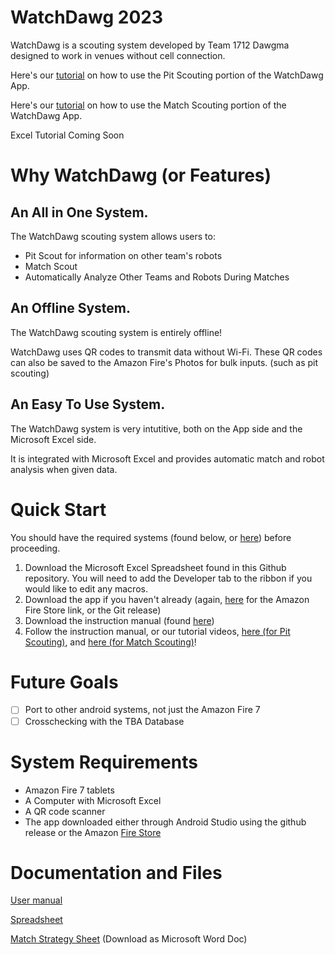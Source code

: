 # WatchDawg 2023
WatchDawg is a scouting system developed by Team 1712 Dawgma designed to work in venues without cell connection. 

Here's our [tutorial](https://www.youtube.com/watch?v=Qy0VXm0XURE&list=PL6CRczQwn-PNk-rUF2tZoP7egD5Rlj55f) on how to use the Pit Scouting portion of the WatchDawg App. <!--maybe split into 2 parts like our videos?-->

Here's our [tutorial](https://www.youtube.com/watch?v=ftOPcMmmr5I) on how to use the Match Scouting portion of the WatchDawg App.

Excel Tutorial Coming Soon

<!--youtube links-->

# Why WatchDawg (or Features)

## An All in One System.

The WatchDawg scouting system allows users to:
* Pit Scout for information on other team's robots
* Match Scout
* Automatically Analyze Other Teams and Robots During Matches

## An Offline System.

The WatchDawg scouting system is entirely offline!

WatchDawg uses QR codes to transmit data without Wi-Fi. These QR codes can also be saved to the Amazon Fire's Photos for bulk inputs. (such as pit scouting)

## An Easy To Use System.

The WatchDawg system is very intutitive, both on the App side and the Microsoft Excel side.

It is integrated with Microsoft Excel and provides automatic match and robot analysis when given data.

<!--More stuff to note
not a web page (not a big deal but what if oops i closed the web page)
Excel Integration and Automatic Match Analysis check
Fully Offline check?
Ease of use/Portability check
App + Excel sheet check?

Future Steps check

-->

# Quick Start <!--Git has an internal wiki system so we could use that?-->

You should have the required systems (found below, or [here](https://github.com/Dawgma-1712/WatchDawg2023#system-requirements)) before proceeding.

1. Download the Microsoft Excel Spreadsheet found in this Github repository. You will need to add the Developer tab to the ribbon if you would like to edit any macros. 
2. Download the app if you haven't already (again, [here](https://www.amazon.com/Dawgma-Robotics-WatchDawg/dp/B09VMZZ6FL/ref=sr_1_1?crid=2Z8C9C9DSI7YN&keywords=watchdawg&qid=1676407384&s=mobile-apps&sprefix=watchdawg%2Cmobile-apps%2C167&sr=1-1) for the Amazon Fire Store link, or the Git release)
3. Download the instruction manual (found [here](https://drive.google.com/file/d/1o54JGi-gihyFXh7UFRre76viZELWCKad/view?usp=sharing))
4. Follow the instruction manual, or our tutorial videos, [here (for Pit Scouting)](https://www.youtube.com/watch?v=Qy0VXm0XURE), and [here (for Match Scouting)](https://www.youtube.com/watch?v=ftOPcMmmr5I)!
<!-- Or if we use the wiki system: We have an in depth wiki for WatchDawg [here](linklinklinkyougetit)-->



# Future Goals

- [ ] Port to other android systems, not just the Amazon Fire 7
- [ ] Crosschecking with the TBA Database

<!--Any other goals-->

# System Requirements
* Amazon Fire 7 tablets
* A Computer with Microsoft Excel 
* A QR code scanner
* The app downloaded either through Android Studio using the github release or the Amazon [Fire Store](https://www.amazon.com/Dawgma-Robotics-WatchDawg/dp/B09VMZZ6FL/ref=sr_1_1?crid=2Z8C9C9DSI7YN&keywords=watchdawg&qid=1676407384&s=mobile-apps&sprefix=watchdawg%2Cmobile-apps%2C167&sr=1-1)

# Documentation and Files
[User manual](https://drive.google.com/file/d/1JhdpzxwV_ZGIRtdu5C_5Z7-LB50arDKs/view?usp=sharing)

[Spreadsheet](./2023Mk2.1.xlsm)

[Match Strategy Sheet](https://docs.google.com/document/d/1MbJxzmmZyDQBnunGYa1kg83b3NqzOpte/edit?usp=sharing&ouid=113372425683476679602&rtpof=true&sd=true) (Download as Microsoft Word Doc)


